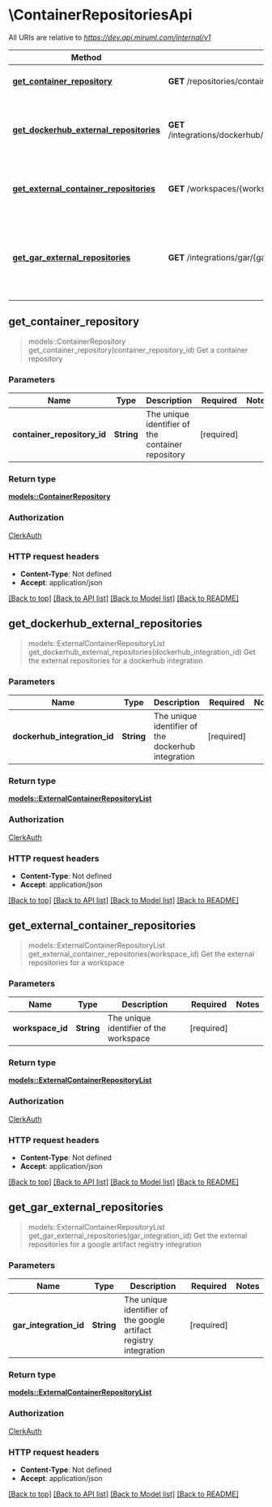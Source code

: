 # \ContainerRepositoriesApi

All URIs are relative to *https://dev.api.miruml.com/internal/v1*

Method | HTTP request | Description
------------- | ------------- | -------------
[**get_container_repository**](ContainerRepositoriesApi.md#get_container_repository) | **GET** /repositories/container/{container_repository_id} | Get a container repository
[**get_dockerhub_external_repositories**](ContainerRepositoriesApi.md#get_dockerhub_external_repositories) | **GET** /integrations/dockerhub/{dockerhub_integration_id}/repositories/external | Get the external repositories for a dockerhub integration
[**get_external_container_repositories**](ContainerRepositoriesApi.md#get_external_container_repositories) | **GET** /workspaces/{workspace_id}/repositories/container/external | Get the external repositories for a workspace
[**get_gar_external_repositories**](ContainerRepositoriesApi.md#get_gar_external_repositories) | **GET** /integrations/gar/{gar_integration_id}/repositories/external | Get the external repositories for a google artifact registry integration



## get_container_repository

> models::ContainerRepository get_container_repository(container_repository_id)
Get a container repository

### Parameters


Name | Type | Description  | Required | Notes
------------- | ------------- | ------------- | ------------- | -------------
**container_repository_id** | **String** | The unique identifier of the container repository | [required] |

### Return type

[**models::ContainerRepository**](ContainerRepository.md)

### Authorization

[ClerkAuth](../README.md#ClerkAuth)

### HTTP request headers

- **Content-Type**: Not defined
- **Accept**: application/json

[[Back to top]](#) [[Back to API list]](../README.md#documentation-for-api-endpoints) [[Back to Model list]](../README.md#documentation-for-models) [[Back to README]](../README.md)


## get_dockerhub_external_repositories

> models::ExternalContainerRepositoryList get_dockerhub_external_repositories(dockerhub_integration_id)
Get the external repositories for a dockerhub integration

### Parameters


Name | Type | Description  | Required | Notes
------------- | ------------- | ------------- | ------------- | -------------
**dockerhub_integration_id** | **String** | The unique identifier of the dockerhub integration | [required] |

### Return type

[**models::ExternalContainerRepositoryList**](ExternalContainerRepositoryList.md)

### Authorization

[ClerkAuth](../README.md#ClerkAuth)

### HTTP request headers

- **Content-Type**: Not defined
- **Accept**: application/json

[[Back to top]](#) [[Back to API list]](../README.md#documentation-for-api-endpoints) [[Back to Model list]](../README.md#documentation-for-models) [[Back to README]](../README.md)


## get_external_container_repositories

> models::ExternalContainerRepositoryList get_external_container_repositories(workspace_id)
Get the external repositories for a workspace

### Parameters


Name | Type | Description  | Required | Notes
------------- | ------------- | ------------- | ------------- | -------------
**workspace_id** | **String** | The unique identifier of the workspace | [required] |

### Return type

[**models::ExternalContainerRepositoryList**](ExternalContainerRepositoryList.md)

### Authorization

[ClerkAuth](../README.md#ClerkAuth)

### HTTP request headers

- **Content-Type**: Not defined
- **Accept**: application/json

[[Back to top]](#) [[Back to API list]](../README.md#documentation-for-api-endpoints) [[Back to Model list]](../README.md#documentation-for-models) [[Back to README]](../README.md)


## get_gar_external_repositories

> models::ExternalContainerRepositoryList get_gar_external_repositories(gar_integration_id)
Get the external repositories for a google artifact registry integration

### Parameters


Name | Type | Description  | Required | Notes
------------- | ------------- | ------------- | ------------- | -------------
**gar_integration_id** | **String** | The unique identifier of the google artifact registry integration | [required] |

### Return type

[**models::ExternalContainerRepositoryList**](ExternalContainerRepositoryList.md)

### Authorization

[ClerkAuth](../README.md#ClerkAuth)

### HTTP request headers

- **Content-Type**: Not defined
- **Accept**: application/json

[[Back to top]](#) [[Back to API list]](../README.md#documentation-for-api-endpoints) [[Back to Model list]](../README.md#documentation-for-models) [[Back to README]](../README.md)

